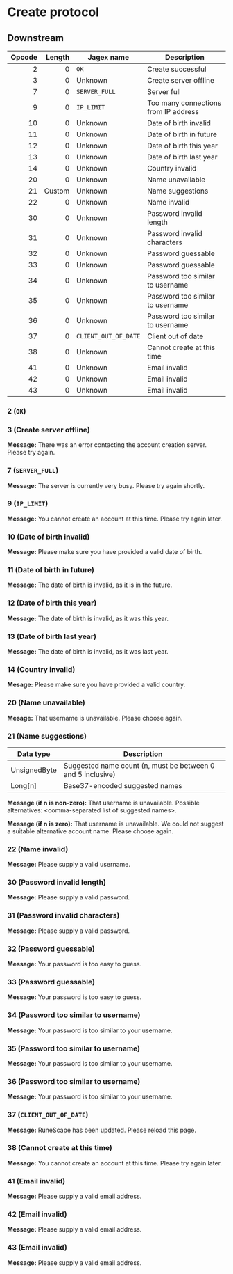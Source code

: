 # Create protocol

## Downstream

| Opcode | Length | Jagex name           | Description                          |
|-------:|-------:|----------------------|--------------------------------------|
|      2 |      0 | `OK`                 | Create successful                    |
|      3 |      0 | Unknown              | Create server offline                |
|      7 |      0 | `SERVER_FULL`        | Server full                          |
|      9 |      0 | `IP_LIMIT`           | Too many connections from IP address |
|     10 |      0 | Unknown              | Date of birth invalid                |
|     11 |      0 | Unknown              | Date of birth in future              |
|     12 |      0 | Unknown              | Date of birth this year              |
|     13 |      0 | Unknown              | Date of birth last year              |
|     14 |      0 | Unknown              | Country invalid                      |
|     20 |      0 | Unknown              | Name unavailable                     |
|     21 | Custom | Unknown              | Name suggestions                     |
|     22 |      0 | Unknown              | Name invalid                         |
|     30 |      0 | Unknown              | Password invalid length              |
|     31 |      0 | Unknown              | Password invalid characters          |
|     32 |      0 | Unknown              | Password guessable                   |
|     33 |      0 | Unknown              | Password guessable                   |
|     34 |      0 | Unknown              | Password too similar to username     |
|     35 |      0 | Unknown              | Password too similar to username     |
|     36 |      0 | Unknown              | Password too similar to username     |
|     37 |      0 | `CLIENT_OUT_OF_DATE` | Client out of date                   |
|     38 |      0 | Unknown              | Cannot create at this time           |
|     41 |      0 | Unknown              | Email invalid                        |
|     42 |      0 | Unknown              | Email invalid                        |
|     43 |      0 | Unknown              | Email invalid                        |

### 2 (`OK`)

### 3 (Create server offline)

**Message:** There was an error contacting the account creation server. Please
try again.

### 7 (`SERVER_FULL`)

**Message:** The server is currently very busy. Please try again shortly.

### 9 (`IP_LIMIT`)

**Message:** You cannot create an account at this time. Please try again later.

### 10 (Date of birth invalid)

**Message:** Please make sure you have provided a valid date of birth.

### 11 (Date of birth in future)

**Message:** The date of birth is invalid, as it is in the future.

### 12 (Date of birth this year)

**Message:** The date of birth is invalid, as it was this year.

### 13 (Date of birth last year)

**Message:** The date of birth is invalid, as it was last year.

### 14 (Country invalid)

**Mesage:** Please make sure you have provided a valid country.

### 20 (Name unavailable)

**Mesage:** That username is unavailable. Please choose again.

### 21 (Name suggestions)

| Data type    | Description                                                 |
|--------------|-------------------------------------------------------------|
| UnsignedByte | Suggested name count (n, must be between 0 and 5 inclusive) |
| Long\[n\]    | Base37-encoded suggested names                              |

**Message (if n is non-zero):** That username is unavailable. Possible
alternatives: \<comma-separated list of suggested names\>.

**Message (if n is zero):** That username is unavailable. We could not suggest a
suitable alternative account name. Please choose again.

### 22 (Name invalid)

**Message:** Please supply a valid username.

### 30 (Password invalid length)

**Message:** Please supply a valid password.

### 31 (Password invalid characters)

**Message:** Please supply a valid password.

### 32 (Password guessable)

**Message:** Your password is too easy to guess.

### 33 (Password guessable)

**Message:** Your password is too easy to guess.

### 34 (Password too similar to username)

**Message:** Your password is too similar to your username.

### 35 (Password too similar to username)

**Message:** Your password is too similar to your username.

### 36 (Password too similar to username)

**Message:** Your password is too similar to your username.

### 37 (`CLIENT_OUT_OF_DATE`)

**Message:** RuneScape has been updated. Please reload this page.

### 38 (Cannot create at this time)

**Message:** You cannot create an account at this time. Please try again later.

### 41 (Email invalid)

**Message:** Please supply a valid email address.

### 42 (Email invalid)

**Message:** Please supply a valid email address.

### 43 (Email invalid)

**Message:** Please supply a valid email address.
